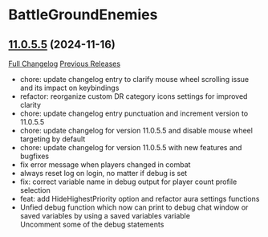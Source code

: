# BattleGroundEnemies

## [11.0.5.5](https://github.com/BullseiWoWAddons/BattleGroundEnemies/tree/11.0.5.5) (2024-11-16)
[Full Changelog](https://github.com/BullseiWoWAddons/BattleGroundEnemies/compare/11.0.5.4...11.0.5.5) [Previous Releases](https://github.com/BullseiWoWAddons/BattleGroundEnemies/releases)

- chore: update changelog entry to clarify mouse wheel scrolling issue and its impact on keybindings  
- refactor: reorganize custom DR category icons settings for improved clarity  
- chore: update changelog entry punctuation and increment version to 11.0.5.5  
- chore: update changelog for version 11.0.5.5 and disable mouse wheel targeting by default  
- chore: update changelog for version 11.0.5.5 with new features and bugfixes  
- fix error message when players changed in combat  
- always reset log on login, no matter if debug is set  
- fix: correct variable name in debug output for player count profile selection  
- feat: add HideHighestPriority option and refactor aura settings functions  
- Unfied debug function which now can print to debug chat window or saved variables by using a saved variables variable  
    Uncomment some of the debug statements  
